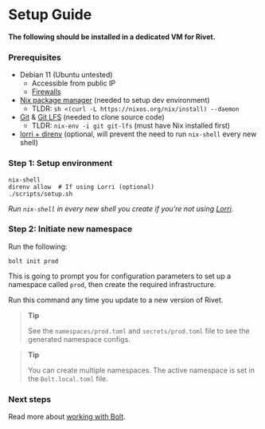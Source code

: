 # Setup Guide

**The following should be installed in a dedicated VM for Rivet.**

### Prerequisites

-   Debian 11 (Ubuntu untested)
    -   Accessible from public IP
    -   [Firewalls](./doc/DEV_FIREWALLS.md)
-   [Nix package manager](https://nixos.org/download.html) (needed to setup dev environment)
    -   TLDR: `sh <(curl -L https://nixos.org/nix/install) --daemon`
-   [Git](https://git-scm.com/) & [Git LFS](https://git-lfs.com/) (needed to clone source code)
    -   TLDR: `nix-env -i git git-lfs` (must have Nix installed first)
-   [lorri + direnv](https://github.com/nix-community/lorri) (optional, will prevent the need to run `nix-shell` every new shell)

### Step 1: Setup environment

```
nix-shell
direnv allow  # If using Lorri (optional)
./scripts/setup.sh
```

_Run `nix-shell` in every new shell you create if you're not using [Lorri](https://github.com/nix-community/lorri)._

### Step 2: Initiate new namespace

Run the following:

```
bolt init prod
```

This is going to prompt you for configuration parameters to set up a namespace called `prod`, then create the required infrastructure.

Run this command any time you update to a new version of Rivet.

> **Tip**
>
> See the `namespaces/prod.toml` and `secrets/prod.toml` file to see the generated namespace configs.

> **Tip**
>
> You can create multiple namespaces. The active namespace is set in the `Bolt.local.toml` file.

### Next steps

Read more about [working with Bolt](/docs/libraries/bolt/README.md).
